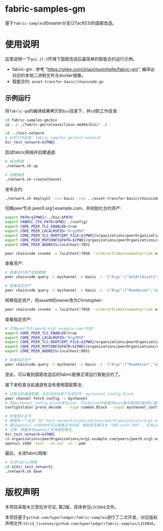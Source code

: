 fabric-samples-gm
============================

基于`fabric-samples`的master分支(27ac653)的国密改造。

# 使用说明
这里说明一下`go1.17.5`环境下国密改造后最简单的智能合约运行示例。

- fabric-gm : 参考 "https://gitee.com/zhaochuninhefei/fabric-gm", 编译出对应的本地二进制文件与docker镜像。
- 智能合约: `asset-transfer-basic/chaincode-go`

## 示例运行
将`fabric-gm`的编译结果拷贝到`bin`目录下，并cd到工作目录:
```sh
cd fabric-samples-gm/bin
cp ../../fabric-gm/release/linux-amd64/bin/* ./

cd ../test-network
# 此时工作目录: fabric-samples-gm/test-network
dir_test_network=${PWD}
```

启动fabric网络并创建通道:
```sh
# 启动网络
./network.sh up

# 创建通道
./network.sh createChannel
```

发布合约:
```sh
./network.sh deployCC -ccn basic -ccp ../asset-transfer-basic/chaincode-go -ccl go
```

切换peer节点:peer0.org1.example.com，并初始化合约资产:
```sh
export PATH=${PWD}/../bin:$PATH
export FABRIC_CFG_PATH=$PWD/../config/
export CORE_PEER_TLS_ENABLED=true
export CORE_PEER_LOCALMSPID="Org1MSP"
export CORE_PEER_TLS_ROOTCERT_FILE=${PWD}/organizations/peerOrganizations/org1.example.com/peers/peer0.org1.example.com/tls/ca.crt
export CORE_PEER_MSPCONFIGPATH=${PWD}/organizations/peerOrganizations/org1.example.com/users/Admin@org1.example.com/msp
export CORE_PEER_ADDRESS=localhost:7051

peer chaincode invoke -o localhost:7050 --ordererTLSHostnameOverride orderer.example.com --tls --cafile ${PWD}/organizations/ordererOrganizations/example.com/orderers/orderer.example.com/msp/tlscacerts/tlsca.example.com-cert.pem -C mychannel -n basic --peerAddresses localhost:7051 --tlsRootCertFiles ${PWD}/organizations/peerOrganizations/org1.example.com/peers/peer0.org1.example.com/tls/ca.crt --peerAddresses localhost:9051 --tlsRootCertFiles ${PWD}/organizations/peerOrganizations/org2.example.com/peers/peer0.org2.example.com/tls/ca.crt -c '{"function":"InitLedger","Args":[]}'

```

查看资产:
```sh
# 查看合约资产初始数据
peer chaincode query -C mychannel -n basic -c '{"Args":["GetAllAssets"]}'

# 查看指定资产
peer chaincode query -C mychannel -n basic -c '{"Args":["ReadAsset","asset6"]}'
```

转移指定资产，将asset6的owner改为Christopher:
```sh
peer chaincode invoke -o localhost:7050 --ordererTLSHostnameOverride orderer.example.com --tls --cafile ${PWD}/organizations/ordererOrganizations/example.com/orderers/orderer.example.com/msp/tlscacerts/tlsca.example.com-cert.pem -C mychannel -n basic --peerAddresses localhost:7051 --tlsRootCertFiles ${PWD}/organizations/peerOrganizations/org1.example.com/peers/peer0.org1.example.com/tls/ca.crt --peerAddresses localhost:9051 --tlsRootCertFiles ${PWD}/organizations/peerOrganizations/org2.example.com/peers/peer0.org2.example.com/tls/ca.crt -c '{"function":"TransferAsset","Args":["asset6","Christopher"]}'
```

查看指定资产:
```sh
# 切换peer节点:peer0.org2.example.com(可选)
export CORE_PEER_TLS_ENABLED=true
export CORE_PEER_LOCALMSPID="Org2MSP"
export CORE_PEER_TLS_ROOTCERT_FILE=${PWD}/organizations/peerOrganizations/org2.example.com/peers/peer0.org2.example.com/tls/ca.crt
export CORE_PEER_MSPCONFIGPATH=${PWD}/organizations/peerOrganizations/org2.example.com/users/Admin@org2.example.com/msp
export CORE_PEER_ADDRESS=localhost:9051

# 查看指定资产
peer chaincode query -C mychannel -n basic -c '{"Args":["ReadAsset","asset6"]}'
```

至此，可以看到国密改造后的fabric能够正常运行智能合约了。

接下来检查当前通道有没有使用国密算法:
```sh
# 拉取当前通道配置，会在当前目录下生成文件: mychannel_config.block
peer channel fetch config -c mychannel
# 将mychannel_config.block转为json，可以在json中查看到hash算法使用的是SM3(搜索关键字"hash_function")
configtxlator proto_decode  --type common.Block --input mychannel_config.block > mychannel_config.json

# 检查相关证书
# 随便找一个证书，如:"test-network/organizations/peerOrganizations/org1.example.com/peers/peer0.org1.example.com/msp/signcerts/peer0.org1.example.com-cert.pem"
# 通过openssl x509命令可以查看证书内容，看到签名算法为 "SM2-with-SM3" ，证书公钥算法为 "sm2"
# 注意，需要本地openssl支持国密算法。
dir_test_network=${PWD}
cd organizations/peerOrganizations/org1.example.com/peers/peer0.org1.example.com/msp/signcerts/
openssl x509 -text --no-out -in *.pem

```

最后，关闭fabric网络:
```sh
# 关闭fabric网络
cd ${dir_test_network}
./network.sh down
```


# 版权声明
本项目采取木兰宽松许可证, 第2版，具体参见`LICENSE`文件。

本项目基于`github.com/hyperledger/fabric-samples`进行了二次开发，对应版权声明文件:`thrid_licenses/github.com/hyperledger/fabric-samples/LICENSE`。
